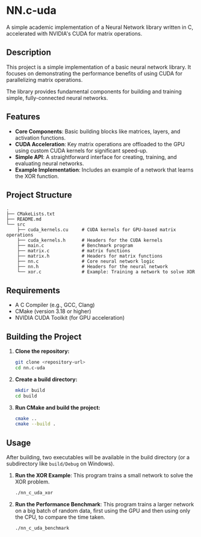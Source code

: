# NN.c-uda

A simple academic implementation of a Neural Network library written in C, accelerated with NVIDIA's CUDA for matrix operations.

## Description

This project is a simple implementation of a basic neural network library. It focuses on demonstrating the performance benefits of using CUDA for parallelizing matrix operations.

The library provides fundamental components for building and training simple, fully-connected neural networks.

## Features

-   **Core Components**: Basic building blocks like matrices, layers, and activation functions.
-   **CUDA Acceleration**: Key matrix operations are offloaded to the GPU using custom CUDA kernels for significant speed-up.
-   **Simple API**: A straightforward interface for creating, training, and evaluating neural networks.
-   **Example Implementation**: Includes an example of a network that learns the XOR function.

## Project Structure

```
.
├── CMakeLists.txt
├── README.md
└── src
    ├── cuda_kernels.cu     # CUDA kernels for GPU-based matrix operations
    ├── cuda_kernels.h      # Headers for the CUDA kernels
    ├── main.c              # Benchmark program
    ├── matrix.c            # matrix functions
    ├── matrix.h            # Headers for matrix functions
    ├── nn.c                # Core neural network logic
    ├── nn.h                # Headers for the neural network
    └── xor.c               # Example: Training a network to solve XOR
```

## Requirements

-   A C Compiler (e.g., GCC, Clang)
-   CMake (version 3.18 or higher)
-   NVIDIA CUDA Toolkit (for GPU acceleration)

## Building the Project

1.  **Clone the repository:**
    ```bash
    git clone <repository-url>
    cd nn.c-uda
    ```

2.  **Create a build directory:**
    ```bash
    mkdir build
    cd build
    ```

3.  **Run CMake and build the project:**
    ```bash
    cmake ..
    cmake --build .
    ```

## Usage

After building, two executables will be available in the build directory (or a subdirectory like `build/Debug` on Windows).

1.  **Run the XOR Example**:
    This program trains a small network to solve the XOR problem.
    ```bash
    ./nn_c_uda_xor
    ```

2.  **Run the Performance Benchmark**:
    This program trains a larger network on a big batch of random data, first using the GPU and then using only the CPU, to compare the time taken.
    ```bash
    ./nn_c_uda_benchmark
